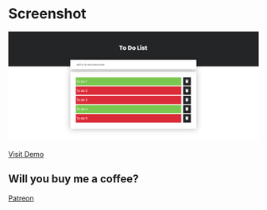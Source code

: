 # Screenshot

![](ss.png)

[Visit Demo](https://gold-todo-app.vercel.app/)

## Will you buy me a coffee?

[Patreon](https://www.patreon.com/keremgunes)
